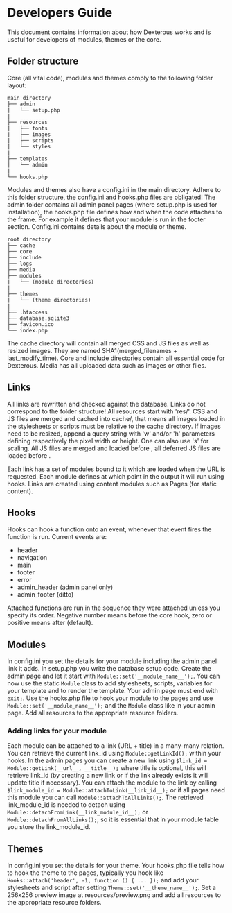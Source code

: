 Developers Guide
================

This document contains information about how Dexterous works and is useful for developers of modules, themes or the core.

Folder structure
----------------

Core (all vital code), modules and themes comply to the following folder layout:

    main directory
    ├── admin
    |   └── setup.php
    |
    ├── resources
    |   ├── fonts
    |   ├── images
    |   ├── scripts
    |   └── styles
    |
    ├── templates
    |   └── admin
    |
    └── hooks.php

Modules and themes also have a config.ini in the main directory. Adhere to this folder structure, the config.ini and hooks.php files are obligated!
The admin folder contains all admin panel pages (where setup.php is used for installation), the hooks.php file defines how and when the code attaches to the frame. For example it defines that your module is run in the footer section. Config.ini contains details about the module or theme.

    root directory
    ├── cache
    ├── core
    ├── include
    ├── logs
    ├── media
    ├── modules
    |   └── (module directories)
    |
    ├── themes
    |   └── (theme directories)
    |
    ├── .htaccess
    ├── database.sqlite3
    ├── favicon.ico
    └── index.php

The cache directory will contain all merged CSS and JS files as well as resized images. They are named SHA1(merged_filenames + last_modify_time). Core and include directories contain all essential code for Dexterous. Media has all uploaded data such as images or other files.

Links
-----

All links are rewritten and checked against the database. Links do not correspond to the folder structure! All resources start with 'res/'. CSS and JS files are merged and cached into cache/, that means all images loaded in the stylesheets or scripts must be relative to the cache directory. If images need to be resized, append a query string with 'w' and/or 'h' parameters defining respectively the pixel width or height. One can also use 's' for scaling. All JS files are merged and loaded before </head>, all deferred JS files are loaded before </body>.

Each link has a set of modules bound to it which are loaded when the URL is requested. Each module defines at which point in the output it will run using hooks. Links are created using content modules such as Pages (for static content).

Hooks
-----

Hooks can hook a function onto an event, whenever that event fires the function is run. Current events are:

- header
- navigation
- main
- footer
- error
- admin_header (admin panel only)
- admin_footer (ditto)

Attached functions are run in the sequence they were attached unless you specify its order. Negative number means before the core hook, zero or positive means after (default).

Modules
-------

In config.ini you set the details for your module including the admin panel link it adds. In setup.php you write the database setup code. Create the admin page and let it start with ``Module::set('__module_name__');``. You can now use the static ``Module`` class to add stylesheets, scripts, variables for your template and to render the template. Your admin page must end with ``exit;``. Use the hooks.php file to hook your module to the pages and use ``Module::set('__module_name__');`` and the ``Module`` class like in your admin page. Add all resources to the appropriate resource folders.

### Adding links for your module ###

Each module can be attached to a link (URL + title) in a many-many relation. You can retrieve the current link_id using ``Module::getLinkId();`` within your hooks. In the admin pages you can create a new link using ``$link_id = Module::getLink(__url__, __title__);`` where title is optional, this will retrieve link_id (by creating a new link or if the link already exists it will update title if necessary). You can attach the module to the link by calling ``$link_module_id = Module::attachToLink(__link_id__);`` or if all pages need this module you can call ``Module::attachToAllLinks();``. The retrieved link_module_id is needed to detach using ``Module::detachFromLink(__link_module_id__);`` or ``Module::detachFromAllLinks();``, so it is essential that in your module table you store the link_module_id.

Themes
------

In config.ini you set the details for your theme. Your hooks.php file tells how to hook the theme to the pages, typically you hook like ``Hooks::attach('header', -1, function () { ... });`` and add your stylesheets and script after setting ``Theme::set('__theme_name__');``. Set a 256x256 preview image at resources/preview.png and add all resources to the appropriate resource folders.
